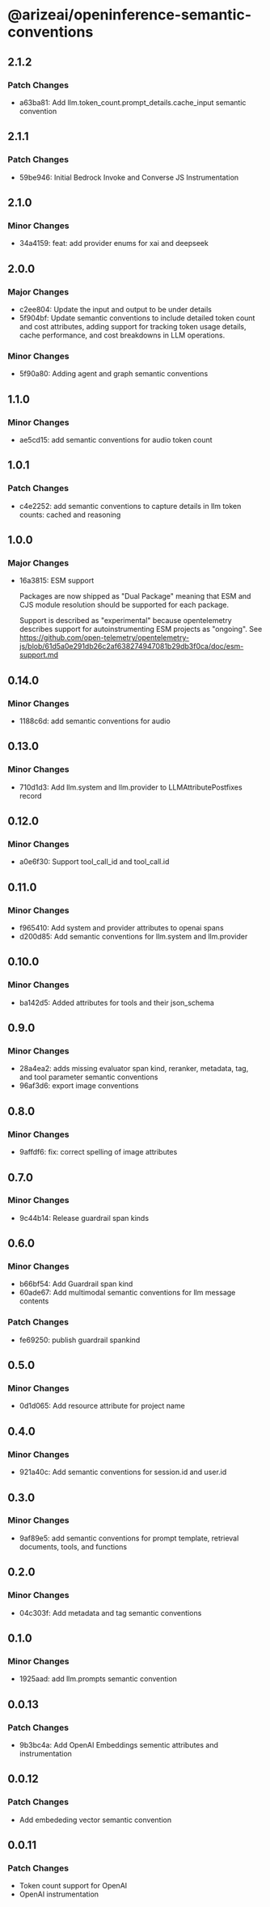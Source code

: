 # @arizeai/openinference-semantic-conventions

## 2.1.2

### Patch Changes

- a63ba81: Add llm.token_count.prompt_details.cache_input semantic convention

## 2.1.1

### Patch Changes

- 59be946: Initial Bedrock Invoke and Converse JS Instrumentation

## 2.1.0

### Minor Changes

- 34a4159: feat: add provider enums for xai and deepseek

## 2.0.0

### Major Changes

- c2ee804: Update the input and output to be under details
- 5f904bf: Update semantic conventions to include detailed token count and cost attributes, adding support for tracking token usage details, cache performance, and cost breakdowns in LLM operations.

### Minor Changes

- 5f90a80: Adding agent and graph semantic conventions

## 1.1.0

### Minor Changes

- ae5cd15: add semantic conventions for audio token count

## 1.0.1

### Patch Changes

- c4e2252: add semantic conventions to capture details in llm token counts: cached and reasoning

## 1.0.0

### Major Changes

- 16a3815: ESM support

  Packages are now shipped as "Dual Package" meaning that ESM and CJS module resolution
  should be supported for each package.

  Support is described as "experimental" because opentelemetry describes support for autoinstrumenting
  ESM projects as "ongoing". See https://github.com/open-telemetry/opentelemetry-js/blob/61d5a0e291db26c2af638274947081b29db3f0ca/doc/esm-support.md

## 0.14.0

### Minor Changes

- 1188c6d: add semantic conventions for audio

## 0.13.0

### Minor Changes

- 710d1d3: Add llm.system and llm.provider to LLMAttributePostfixes record

## 0.12.0

### Minor Changes

- a0e6f30: Support tool_call_id and tool_call.id

## 0.11.0

### Minor Changes

- f965410: Add system and provider attributes to openai spans
- d200d85: Add semantic conventions for llm.system and llm.provider

## 0.10.0

### Minor Changes

- ba142d5: Added attributes for tools and their json_schema

## 0.9.0

### Minor Changes

- 28a4ea2: adds missing evaluator span kind, reranker, metadata, tag, and tool parameter semantic conventions
- 96af3d6: export image conventions

## 0.8.0

### Minor Changes

- 9affdf6: fix: correct spelling of image attributes

## 0.7.0

### Minor Changes

- 9c44b14: Release guardrail span kinds

## 0.6.0

### Minor Changes

- b66bf54: Add Guardrail span kind
- 60ade67: Add multimodal semantic conventions for llm message contents

### Patch Changes

- fe69250: publish guardrail spankind

## 0.5.0

### Minor Changes

- 0d1d065: Add resource attribute for project name

## 0.4.0

### Minor Changes

- 921a40c: Add semantic conventions for session.id and user.id

## 0.3.0

### Minor Changes

- 9af89e5: add semantic conventions for prompt template, retrieval documents, tools, and functions

## 0.2.0

### Minor Changes

- 04c303f: Add metadata and tag semantic conventions

## 0.1.0

### Minor Changes

- 1925aad: add llm.prompts semantic convention

## 0.0.13

### Patch Changes

- 9b3bc4a: Add OpenAI Embeddings sementic attributes and instrumentation

## 0.0.12

### Patch Changes

- Add embededing vector semantic convention

## 0.0.11

### Patch Changes

- Token count support for OpenAI
- OpenAI instrumentation
